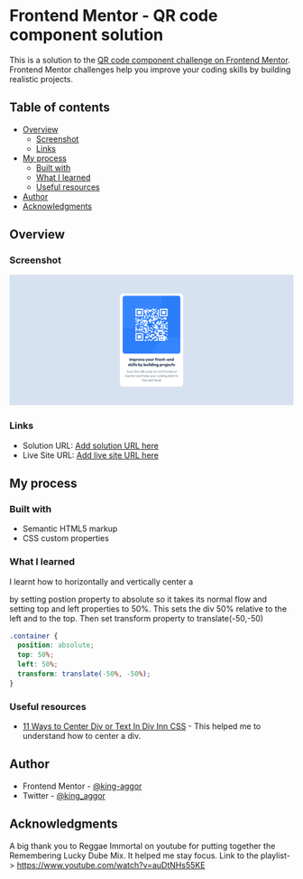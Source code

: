 # Frontend Mentor - QR code component solution

This is a solution to the [QR code component challenge on Frontend Mentor](https://www.frontendmentor.io/challenges/qr-code-component-iux_sIO_H). Frontend Mentor challenges help you improve your coding skills by building realistic projects.

## Table of contents

- [Overview](#overview)
  - [Screenshot](#screenshot)
  - [Links](#links)
- [My process](#my-process)
  - [Built with](#built-with)
  - [What I learned](#what-i-learned)
  - [Useful resources](#useful-resources)
- [Author](#author)
- [Acknowledgments](#acknowledgments)

## Overview

### Screenshot

![Screenshot-QR-code](/Screenshot-QR-code.png)

### Links

- Solution URL: [Add solution URL here](https://your-solution-url.com)
- Live Site URL: [Add live site URL here](https://your-live-site-url.com)

## My process

### Built with

- Semantic HTML5 markup
- CSS custom properties

### What I learned

I learnt how to horizontally and vertically center a <div> by setting postion property to absolute so it takes its normal flow and setting top and left properties to 50%. This sets the div 50% relative to the left and to the top. Then set transform property to translate(-50,-50)

```css
.container {
  position: absolute;
  top: 50%;
  left: 50%;
  transform: translate(-50%, -50%);
}
```

### Useful resources

- [11 Ways to Center Div or Text In Div Inn CSS](https://blog.hubspot.com/website/center-div-css#center-div-horizontally-vertically) - This helped me to understand how to center a div.

## Author

- Frontend Mentor - [@king-aggor](https://www.frontendmentor.io/profile/king-aggor)
- Twitter - [@king_aggor](https://www.twitter.com/yourusername)

## Acknowledgments

A big thank you to Reggae Immortal on youtube for putting together the Remembering Lucky Dube Mix. It helped me stay focus. Link to the playlist-> https://www.youtube.com/watch?v=auDtNHs55KE
